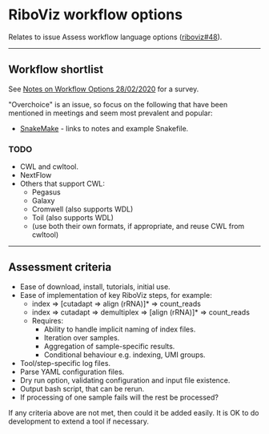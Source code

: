 # RiboViz workflow options

Relates to issue Assess workflow language options ([riboviz#48](https://github.com/riboviz/RiboViz/issues/48)).

---

## Workflow shortlist

See [Notes on Workflow Options 28/02/2020](./workflows-202002.md) for a survey.

"Overchoice" is an issue, so focus on the following that have been mentioned in meetings and seem most prevalent and popular:

* [SnakeMake](./snakemake/README.md) - links to notes and example Snakefile.

### TODO

* CWL and cwltool.
* NextFlow
* Others that support CWL:
  - Pegasus
  - Galaxy
  - Cromwell (also supports WDL)
  - Toil (also supports WDL)
  - (use both their own formats, if appropriate, and reuse CWL from cwltool)

---

## Assessment criteria

* Ease of download, install, tutorials, initial use.
* Ease of implementation of key RiboViz steps, for example:
  - index => [cutadapt => align (rRNA)]* => count_reads
  - index => cutadapt => demultiplex => [align (rRNA)]* => count_reads
  - Requires:
    - Ability to handle implicit naming of index files.
    - Iteration over samples.
    - Aggregation of sample-specific results.
    - Conditional behaviour e.g. indexing, UMI groups.
* Tool/step-specific log files.
* Parse YAML configuration files.
* Dry run option, validating configuration and input file existence.
* Output bash script, that can be rerun.
* If processing of one sample fails will the rest be processed?

If any criteria above are not met, then could it be added easily. It is OK to do development to extend a tool if necessary.
